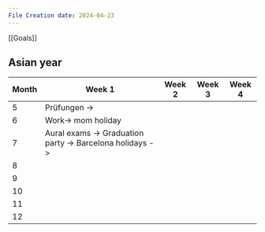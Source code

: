 ```yaml
---
File Creation date: 2024-04-23
---
```

[[Goals]]

## Asian year

| Month | Week 1                                                   | Week 2 | Week 3 | Week 4 |
| ----- | -------------------------------------------------------- | ------ | ------ | ------ |
| 5     | Prüfungen ->                                             |        |        |        |
| 6     | Work-> mom holiday                                       |        |        |        |
| 7     | Aural exams -> Graduation party -> Barcelona holidays -> |        |        |        |
| 8     |                                                          |        |        |        |
| 9     |                                                          |        |        |        |
| 10    |                                                          |        |        |        |
| 11    |                                                          |        |        |        |
| 12    |                                                          |        |        |        |
